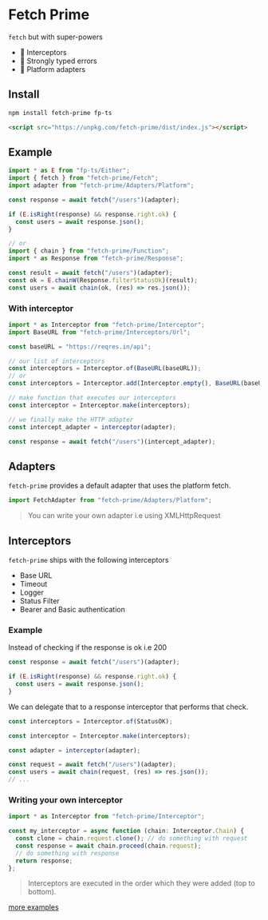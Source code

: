 # Fetch Prime

`fetch` but with super-powers

- 🔗 Interceptors
- 🔐 Strongly typed errors
- 🔌 Platform adapters

## Install

```bash
npm install fetch-prime fp-ts
```

```html
<script src="https://unpkg.com/fetch-prime/dist/index.js"></script>
```

## Example

```ts
import * as E from "fp-ts/Either";
import { fetch } from "fetch-prime/Fetch";
import adapter from "fetch-prime/Adapters/Platform";

const response = await fetch("/users")(adapter);

if (E.isRight(response) && response.right.ok) {
  const users = await response.json();
}

// or
import { chain } from "fetch-prime/Function";
import * as Response from "fetch-prime/Response";

const result = await fetch("/users")(adapter);
const ok = E.chainW(Response.filterStatusOk)(result);
const users = await chain(ok, (res) => res.json());
```

### With interceptor

```ts
import * as Interceptor from "fetch-prime/Interceptor";
import BaseURL from "fetch-prime/Interceptors/Url";

const baseURL = "https://reqres.in/api";

// our list of interceptors
const interceptors = Interceptor.of(BaseURL(baseURL));
// or
const interceptors = Interceptor.add(Interceptor.empty(), BaseURL(baseURL));

// make function that executes our interceptors
const interceptor = Interceptor.make(interceptors);

// we finally make the HTTP adapter
const intercept_adapter = interceptor(adapter);

const response = await fetch("/users")(intercept_adapter);
```

## Adapters

`fetch-prime` provides a default adapter that uses the platform fetch.

```ts
import FetchAdapter from "fetch-prime/Adapters/Platform";
```

> You can write your own adapter i.e using XMLHttpRequest

## Interceptors

`fetch-prime` ships with the following interceptors

- Base URL
- Timeout
- Logger
- Status Filter
- Bearer and Basic authentication

### Example

Instead of checking if the response is ok i.e 200

```ts
const response = await fetch("/users")(adapter);

if (E.isRight(response) && response.right.ok) {
  const users = await response.json();
}
```

We can delegate that to a response interceptor that performs that check.

```ts
const interceptors = Interceptor.of(StatusOK);

const interceptor = Interceptor.make(interceptors);

const adapter = interceptor(adapter);

const request = await fetch("/users")(adapter);
const users = await chain(request, (res) => res.json());
// ...
```

### Writing your own interceptor

```ts
import * as Interceptor from "fetch-prime/Interceptor";

const my_interceptor = async function (chain: Interceptor.Chain) {
  const clone = chain.request.clone(); // do something with request
  const response = await chain.proceed(chain.request);
  // do something with response
  return response;
};
```

> Interceptors are executed in the order which they were added (top to bottom).

[more examples](/test)
